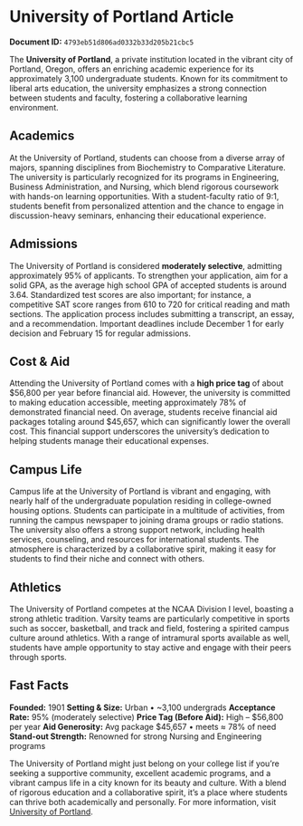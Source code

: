 # University of Portland Article

**Document ID:** `4793eb51d806ad0332b33d205b21cbc5`

The **University of Portland**, a private institution located in the vibrant city of Portland, Oregon, offers an enriching academic experience for its approximately 3,100 undergraduate students. Known for its commitment to liberal arts education, the university emphasizes a strong connection between students and faculty, fostering a collaborative learning environment.

## Academics
At the University of Portland, students can choose from a diverse array of majors, spanning disciplines from Biochemistry to Comparative Literature. The university is particularly recognized for its programs in Engineering, Business Administration, and Nursing, which blend rigorous coursework with hands-on learning opportunities. With a student-faculty ratio of 9:1, students benefit from personalized attention and the chance to engage in discussion-heavy seminars, enhancing their educational experience.

## Admissions
The University of Portland is considered **moderately selective**, admitting approximately 95% of applicants. To strengthen your application, aim for a solid GPA, as the average high school GPA of accepted students is around 3.64. Standardized test scores are also important; for instance, a competitive SAT score ranges from 610 to 720 for critical reading and math sections. The application process includes submitting a transcript, an essay, and a recommendation. Important deadlines include December 1 for early decision and February 15 for regular admissions.

## Cost & Aid
Attending the University of Portland comes with a **high price tag** of about $56,800 per year before financial aid. However, the university is committed to making education accessible, meeting approximately 78% of demonstrated financial need. On average, students receive financial aid packages totaling around $45,657, which can significantly lower the overall cost. This financial support underscores the university’s dedication to helping students manage their educational expenses.

## Campus Life
Campus life at the University of Portland is vibrant and engaging, with nearly half of the undergraduate population residing in college-owned housing options. Students can participate in a multitude of activities, from running the campus newspaper to joining drama groups or radio stations. The university also offers a strong support network, including health services, counseling, and resources for international students. The atmosphere is characterized by a collaborative spirit, making it easy for students to find their niche and connect with others.

## Athletics
The University of Portland competes at the NCAA Division I level, boasting a strong athletic tradition. Varsity teams are particularly competitive in sports such as soccer, basketball, and track and field, fostering a spirited campus culture around athletics. With a range of intramural sports available as well, students have ample opportunity to stay active and engage with their peers through sports.

## Fast Facts
**Founded:** 1901
**Setting & Size:** Urban • ~3,100 undergrads
**Acceptance Rate:** 95% (moderately selective)
**Price Tag (Before Aid):** High – $56,800 per year
**Aid Generosity:** Avg package $45,657 • meets ≈ 78% of need
**Stand-out Strength:** Renowned for strong Nursing and Engineering programs

The University of Portland might just belong on your college list if you’re seeking a supportive community, excellent academic programs, and a vibrant campus life in a city known for its beauty and culture. With a blend of rigorous education and a collaborative spirit, it’s a place where students can thrive both academically and personally. For more information, visit [University of Portland](https://www.petersons.com/college-search/university-of-portland-000_10003001.aspx).
